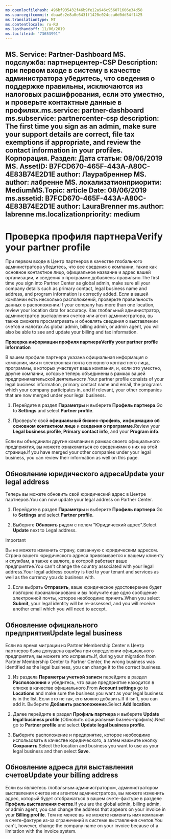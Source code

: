 ```yaml
---
ms.openlocfilehash: 496bf935432f46b9fe12a946c956071606e34d58
ms.sourcegitcommit: dbaa6c2e8a0e6431f1420e024cca6d0dd54f1425
ms.translationtype: MT
ms.contentlocale: ru-RU
ms.lasthandoff: 11/06/2019
ms.locfileid: "73653991"
---
```

<span data-ttu-id="58736-101">MS. Service: Partner-Dashboard MS. подслужба: партнерцентер-CSP Description: при первом входе в систему в качестве администратора убедитесь, что сведения о поддержке правильны, исключаются из налоговых расшифрования, если это уместно, и проверьте контактные данные в профилях.</span><span class="sxs-lookup"><span data-stu-id="58736-101">ms.service: partner-dashboard ms.subservice: partnercenter-csp description: The first time you sign as an admin, make sure your support details are correct, file tax exemptions if appropriate, and review the contact information in your profiles.</span></span>
<span data-ttu-id="58736-102">Корпорация. Раздел: Дата статьи: 08/06/2019 MS. AssetID: B7FCD670-465F-443A-A80C-4E83B74E2D1E author: Лаурабреннер MS. author: лабренне MS. локализатионприорити: Medium</span><span class="sxs-lookup"><span data-stu-id="58736-102">MS.Topic: article Date: 08/06/2019 ms.assetid: B7FCD670-465F-443A-A80C-4E83B74E2D1E author: LauraBrenner ms.author: labrenne ms.localizationpriority: medium</span></span>
---

# <a name="verify-your-partner-profile"></a><span data-ttu-id="58736-103">Проверка профиля партнера</span><span class="sxs-lookup"><span data-stu-id="58736-103">Verify your partner profile</span></span>

<span data-ttu-id="58736-104">При первом входе в Центр партнеров в качестве глобального администратора убедитесь, что все сведения о компании, такие как основное контактное лицо, официальное название и адрес вашей организации, и сведения о программе добавлены правильно.</span><span class="sxs-lookup"><span data-stu-id="58736-104">The first time you sign into Partner Center as  global admin, make sure all your company details such as primary contact, legal business name and address, and program information is correctly added.</span></span> <span data-ttu-id="58736-105">Если в вашей компании есть несколько расположений, проверьте правильность данных о расположении.</span><span class="sxs-lookup"><span data-stu-id="58736-105">If your company has more than one location, review your location data for accuracy.</span></span> <span data-ttu-id="58736-106">Как глобальный администратор, администратор выставления счетов или агент администратора, вы также сможете просматривать и обновлять сведения о выставлении счетов и налогах.</span><span class="sxs-lookup"><span data-stu-id="58736-106">As global admin, billing admin, or admin agent, you will also be able to see and update your billing and tax information.</span></span> 

<span data-ttu-id="58736-107">**Проверка информации профиля партнера**</span><span class="sxs-lookup"><span data-stu-id="58736-107">**Verify your partner profile information**</span></span>

<span data-ttu-id="58736-108">В вашем профиле партнера указана официальная информация о компании, имя и электронная почта основного контактного лица, программы, в которых участвует ваша компания, и, если это уместно, другие компании, которые теперь объединены в рамках вашей предпринимательской деятельности.</span><span class="sxs-lookup"><span data-stu-id="58736-108">Your partner profile consists of your legal business information, primary contact name and email, the programs which your company participates in, and if relevant, your other companies that are now merged under your legal business.</span></span>

1.  <span data-ttu-id="58736-109">Перейдите в раздел **Параметры** и выберите **Профиль партнера**.</span><span class="sxs-lookup"><span data-stu-id="58736-109">Go to **Settings** and select **Partner profile**.</span></span>

2.  <span data-ttu-id="58736-110">Проверьте свой **официальный бизнес-профиль**, **информацию об основном контактном лице** и **сведения о программе**.</span><span class="sxs-lookup"><span data-stu-id="58736-110">Review your **Legal business profile**, **Primary contact info**, and your **Program info**.</span></span>

<span data-ttu-id="58736-111">Если вы объединили другие компании в рамках своего официального предприятия, вы можете ознакомиться со сведениями о них на этой странице.</span><span class="sxs-lookup"><span data-stu-id="58736-111">If you have merged your other companies under your legal business, you can review their information as well on this page.</span></span>

## <a name="update-your-legal-address"></a><span data-ttu-id="58736-112">Обновление юридического адреса</span><span class="sxs-lookup"><span data-stu-id="58736-112">Update your legal address</span></span>

<span data-ttu-id="58736-113">Теперь вы можете обновить свой юридический адрес в Центре партнеров.</span><span class="sxs-lookup"><span data-stu-id="58736-113">You can now update your legal address on Partner Center.</span></span>

1. <span data-ttu-id="58736-114">Перейдите в раздел **Параметры** и выберите **Профиль партнера**.</span><span class="sxs-lookup"><span data-stu-id="58736-114">Go to **Settings** and select **Partner profile**.</span></span> 

2. <span data-ttu-id="58736-115">Выберите **Обновить** рядом с полем "Юридический адрес".</span><span class="sxs-lookup"><span data-stu-id="58736-115">Select **Update** next to Legal address.</span></span> 

>[!Important]
><span data-ttu-id="58736-116">Вы не можете изменить страну, связанную с юридическим адресом. Страна вашего юридического адреса привязывается к вашему клиенту и службам, а также к валюте, в которой работает ваше предприятие.</span><span class="sxs-lookup"><span data-stu-id="58736-116">You can't change the country associated with your legal address.Your legal address country is tied to your tenant and services as well as the currency you do business with.</span></span> 

3. <span data-ttu-id="58736-117">Если выбрать **Отправить**, ваше юридическое удостоверение будет повторно проанализировано и вы получите еще одно сообщение электронной почты, которое необходимо принять.</span><span class="sxs-lookup"><span data-stu-id="58736-117">When you select **Submit**, your legal identity will be re-assessed, and you will receive another email which you will need to accept.</span></span>

## <a name="update-legal-business"></a><span data-ttu-id="58736-118">Обновление официального предприятия</span><span class="sxs-lookup"><span data-stu-id="58736-118">Update legal business</span></span>

<span data-ttu-id="58736-119">Если во время миграции из Partner Membership Center в Центр партнеров была допущена ошибка при определении официального предприятия, вы можете это исправить.</span><span class="sxs-lookup"><span data-stu-id="58736-119">If, during your migration from Partner Membership Center to Partner Center, the wrong business was identified as the legal business, you can change it to the correct business.</span></span>

1. <span data-ttu-id="58736-120">Из раздела **Параметры учетной записи** перейдите в раздел **Расположения** и убедитесь, что ваше предприятие находится в списке в качестве официального.</span><span class="sxs-lookup"><span data-stu-id="58736-120">From **Account settings** go to **Locations** and make sure the business you want as your legal business is in the list.</span></span> <span data-ttu-id="58736-121">Если это не так, его можно добавить.</span><span class="sxs-lookup"><span data-stu-id="58736-121">If it isn't, you can add it.</span></span> <span data-ttu-id="58736-122">Выберите **Добавить расположение**.</span><span class="sxs-lookup"><span data-stu-id="58736-122">Select **Add location**.</span></span>

2.  <span data-ttu-id="58736-123">Далее перейдите в раздел **Профиль партнера** и выберите **Update legal business profile** (Обновить официальный бизнес-профиль).</span><span class="sxs-lookup"><span data-stu-id="58736-123">Next go to **Partner profile** and select **Update legal business profile**.</span></span>

3.  <span data-ttu-id="58736-124">Выберите расположение и предприятие, которое необходимо использовать в качестве юридического, а затем нажмите кнопку **Сохранить**.</span><span class="sxs-lookup"><span data-stu-id="58736-124">Select the location and business you want to use as your legal business and then select **Save**.</span></span>

## <a name="update-your-billing-address"></a><span data-ttu-id="58736-125">Обновление адреса для выставления счетов</span><span class="sxs-lookup"><span data-stu-id="58736-125">Update your billing address</span></span>

<span data-ttu-id="58736-126">Если вы являетесь глобальным администратором, администратором выставления счетов или агентом администратора, вы можете изменить адрес, который будет отображаться в вашем счете-фактуре в разделе **Профиль выставления счетов**.</span><span class="sxs-lookup"><span data-stu-id="58736-126">If you are the global admin, billing admin, or admin agent, you can change the address that appears on your invoice in your **Billing profile**.</span></span> <span data-ttu-id="58736-127">Тем не менее вы не можете изменить имя компании в счете-фактуре из-за ограничений в системе выставления счетов.</span><span class="sxs-lookup"><span data-stu-id="58736-127">You can't, however, change the company name on your invoice because of a limitation with the invoice system.</span></span>

 


